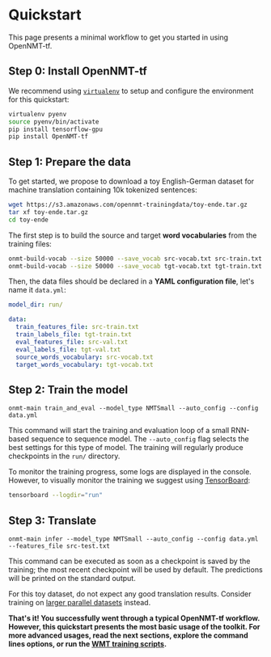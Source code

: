 # Quickstart

This page presents a minimal workflow to get you started in using OpenNMT-tf.

## Step 0: Install OpenNMT-tf

We recommend using [`virtualenv`](https://virtualenv.pypa.io/en/stable/) to setup and configure the environment for this quickstart:

```bash
virtualenv pyenv
source pyenv/bin/activate
pip install tensorflow-gpu
pip install OpenNMT-tf
```

## Step 1: Prepare the data

To get started, we propose to download a toy English-German dataset for machine translation containing 10k tokenized sentences:

```bash
wget https://s3.amazonaws.com/opennmt-trainingdata/toy-ende.tar.gz
tar xf toy-ende.tar.gz
cd toy-ende
```

The first step is to build the source and target **word vocabularies** from the training files:

```bash
onmt-build-vocab --size 50000 --save_vocab src-vocab.txt src-train.txt
onmt-build-vocab --size 50000 --save_vocab tgt-vocab.txt tgt-train.txt
```

Then, the data files should be declared in a **YAML configuration file**, let's name it `data.yml`:

```yaml
model_dir: run/

data:
  train_features_file: src-train.txt
  train_labels_file: tgt-train.txt
  eval_features_file: src-val.txt
  eval_labels_file: tgt-val.txt
  source_words_vocabulary: src-vocab.txt
  target_words_vocabulary: tgt-vocab.txt
```

## Step 2: Train the model

```
onmt-main train_and_eval --model_type NMTSmall --auto_config --config data.yml
```

This command will start the training and evaluation loop of a small RNN-based sequence to sequence model. The `--auto_config` flag selects the best settings for this type of model. The training will regularly produce checkpoints in the `run/` directory.

To monitor the training progress, some logs are displayed in the console. However, to visually monitor the training we suggest using [TensorBoard](https://www.tensorflow.org/guide/summaries_and_tensorboard):

```bash
tensorboard --logdir="run"
```

## Step 3: Translate

```
onmt-main infer --model_type NMTSmall --auto_config --config data.yml --features_file src-test.txt
```

This command can be executed as soon as a checkpoint is saved by the training; the most recent checkpoint will be used by default. The predictions will be printed on the standard output.

For this toy dataset, do not expect any good translation results. Consider training on [larger parallel datasets](http://www.statmt.org/wmt16/translation-task.html) instead.

**That's it! You successfully went through a typical OpenNMT-tf workflow. However, this quickstart presents the most basic usage of the toolkit. For more advanced usages, read the next sections, explore the command lines options, or run the [WMT training scripts](https://github.com/OpenNMT/OpenNMT-tf/tree/master/scripts/wmt).**
